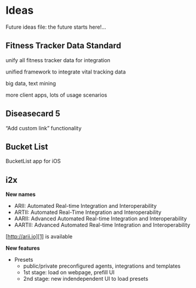 # Ideas

Future ideas file: the future starts here!…

## Fitness Tracker Data Standard

unify all fitness tracker data for integration

unified framework to integrate vital tracking data

big data, text mining

more client apps, lots of usage scenarios

## Diseasecard 5

“Add custom link” functionality

## Bucket List

BucketList app for iOS

## i2x

**New names**
* ARII: Automated Real-time Integration and Interoperability
* ARTII: Automated Real-Time Integration and Interoperability 
* AARII: Advanced Automated Real-time Integration and Interoperability
* AARTII: Advanced Automated Real-time Integration and Interoperability

[http://arii.io][1] is available

**New features**
* Presets
	* public/private preconfigured agents, integrations and templates
	* 1st stage: load on webpage, prefill UI
	* 2nd stage: new indendependent UI to load presets

[1]:	http://arii.io "arii.io"